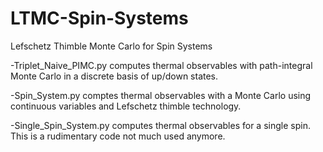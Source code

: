 # LTMC-Spin-Systems
Lefschetz Thimble Monte Carlo for Spin Systems

-Triplet_Naive_PIMC.py computes thermal observables with path-integral Monte Carlo 
 in a discrete basis of up/down states.

-Spin_System.py comptes thermal observables with a Monte Carlo using continuous variables
 and Lefschetz thimble technology.


-Single_Spin_System.py computes thermal observables for a single spin. This is a rudimentary 
 code not much used anymore.
